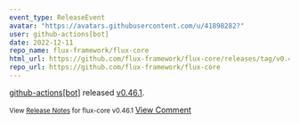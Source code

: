```yaml
---
event_type: ReleaseEvent
avatar: "https://avatars.githubusercontent.com/u/41898282?"
user: github-actions[bot]
date: 2022-12-11
repo_name: flux-framework/flux-core
html_url: https://github.com/flux-framework/flux-core/releases/tag/v0.46.1
repo_url: https://github.com/flux-framework/flux-core
---
```


<a href='https://github.com/github-actions[bot]' target='_blank'>github-actions[bot]</a> released <a href='https://github.com/flux-framework/flux-core/releases/tag/v0.46.1' target='_blank'>v0.46.1</a>.

<small>View [Release Notes](https://github.com/flux-framework/flux-core/blob/v0.46.1/NEWS.md) for flux-core v0.46.1
</small><a href='https://github.com/flux-framework/flux-core/releases/tag/v0.46.1' target='_blank'>View Comment</a>